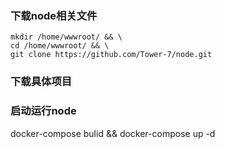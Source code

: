 ### 下载node相关文件
```
mkdir /home/wwwroot/ && \
cd /home/wwwroot/ && \
git clone https://github.com/Tower-7/node.git
```
### 下载具体项目

### 启动运行node
docker-compose bulid && docker-compose up -d
